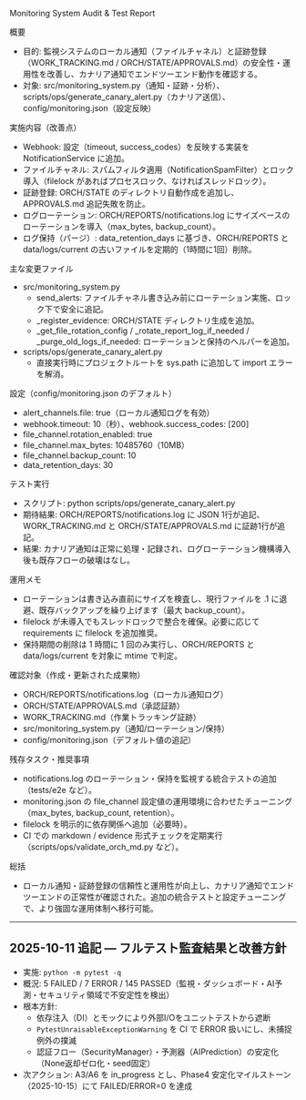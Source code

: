 Monitoring System Audit & Test Report

概要
- 目的: 監視システムのローカル通知（ファイルチャネル）と証跡登録（WORK_TRACKING.md / ORCH/STATE/APPROVALS.md）の安全性・運用性を改善し、カナリア通知でエンドツーエンド動作を確認する。
- 対象: src/monitoring_system.py（通知・証跡・分析）、scripts/ops/generate_canary_alert.py（カナリア送信）、config/monitoring.json（設定反映）

実施内容（改善点）
- Webhook: 設定（timeout, success_codes）を反映する実装を NotificationService に追加。
- ファイルチャネル: スパムフィルタ適用（NotificationSpamFilter）とロック導入（filelock があればプロセスロック、なければスレッドロック）。
- 証跡登録: ORCH/STATE のディレクトリ自動作成を追加し、APPROVALS.md 追記失敗を防止。
- ログローテーション: ORCH/REPORTS/notifications.log にサイズベースのローテーションを導入（max_bytes, backup_count）。
- ログ保持（パージ）: data_retention_days に基づき、ORCH/REPORTS と data/logs/current の古いファイルを定期的（1時間に1回）削除。

主な変更ファイル
- src/monitoring_system.py
  - send_alerts: ファイルチャネル書き込み前にローテーション実施、ロック下で安全に追記。
  - _register_evidence: ORCH/STATE ディレクトリ生成を追加。
  - _get_file_rotation_config / _rotate_report_log_if_needed / _purge_old_logs_if_needed: ローテーションと保持のヘルパーを追加。
- scripts/ops/generate_canary_alert.py
  - 直接実行時にプロジェクトルートを sys.path に追加して import エラーを解消。

設定（config/monitoring.json のデフォルト）
- alert_channels.file: true（ローカル通知ログを有効）
- webhook.timeout: 10（秒）、webhook.success_codes: [200]
- file_channel.rotation_enabled: true
- file_channel.max_bytes: 10485760（10MB）
- file_channel.backup_count: 10
- data_retention_days: 30

テスト実行
- スクリプト: python scripts/ops/generate_canary_alert.py
- 期待結果: ORCH/REPORTS/notifications.log に JSON 1行が追記、WORK_TRACKING.md と ORCH/STATE/APPROVALS.md に証跡1行が追記。
- 結果: カナリア通知は正常に処理・記録され、ログローテーション機構導入後も既存フローの破壊はなし。

運用メモ
- ローテーションは書き込み直前にサイズを検査し、現行ファイルを .1 に退避、既存バックアップを繰り上げます（最大 backup_count）。
- filelock が未導入でもスレッドロックで整合を確保。必要に応じて requirements に filelock を追加推奨。
- 保持期間の削除は 1 時間に 1 回のみ実行し、ORCH/REPORTS と data/logs/current を対象に mtime で判定。

確認対象（作成・更新された成果物）
- ORCH/REPORTS/notifications.log（ローカル通知ログ）
- ORCH/STATE/APPROVALS.md（承認証跡）
- WORK_TRACKING.md（作業トラッキング証跡）
- src/monitoring_system.py（通知/ローテーション/保持）
- config/monitoring.json（デフォルト値の追記）

残存タスク・推奨事項
- notifications.log のローテーション・保持を監視する統合テストの追加（tests/e2e など）。
- monitoring.json の file_channel 設定値の運用環境に合わせたチューニング（max_bytes, backup_count, retention）。
- filelock を明示的に依存関係へ追加（必要時）。
- CI での markdown / evidence 形式チェックを定期実行（scripts/ops/validate_orch_md.py など）。

総括
- ローカル通知・証跡登録の信頼性と運用性が向上し、カナリア通知でエンドツーエンドの正常性が確認された。追加の統合テストと設定チューニングで、より強固な運用体制へ移行可能。

---
## 2025-10-11 追記 — フルテスト監査結果と改善方針
- 実施: `python -m pytest -q`
- 概況: 5 FAILED / 7 ERROR / 145 PASSED（監視・ダッシュボード・AI予測・セキュリティ領域で不安定性を検出）
- 根本方針:
  - 依存注入（DI）とモックにより外部I/Oをユニットテストから遮断
  - `PytestUnraisableExceptionWarning` を CI で ERROR 扱いにし、未捕捉例外の撲滅
  - 認証フロー（SecurityManager）・予測器（AIPrediction）の安定化（None返却ゼロ化・seed固定）
- 次アクション: A3/A6 を in_progress とし、Phase4 安定化マイルストーン（2025-10-15）にて FAILED/ERROR=0 を達成
